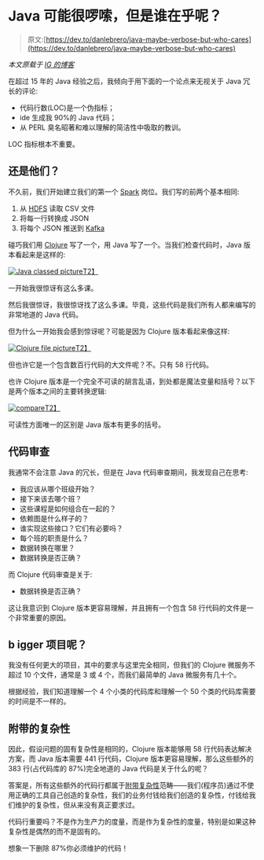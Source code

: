 # Java 可能很啰嗦，但是谁在乎呢？

> 原文:[https://dev.to/danlebrero/java-maybe-verbose-but-who-cares](https://dev.to/danlebrero/java-maybe-verbose-but-who-cares)

*本文原载于 [IG 的博客](https://labs.ig.com/lines-of-code-matter)*

在超过 15 年的 Java 经验之后，我倾向于用下面的一个论点来无视关于 Java 冗长的评论:

*   代码行数(LOC)是一个伪指标；
*   ide 生成我 90%的 Java 代码；
*   从 PERL 臭名昭著和难以理解的简洁性中吸取的教训。

LOC 指标根本不重要。

## [](#or-are-they)还是他们？

不久前，我们开始建立我们的第一个 [Spark](http://spark.apache.org) 岗位。我们写的前两个基本相同:

1.  从 [HDFS](https://hadoop.apache.org/) 读取 CSV 文件
2.  将每一行转换成 JSON
3.  将每个 JSON 推送到 [Kafka](http://kafka.apache.org/)

碰巧我们用 [Clojure](http://www.clojure.org) 写了一个，用 Java 写了一个。当我们检查代码时，Java 版本看起来是这样的:

[![Java classed picture](../Images/f451599c7e52ad5f5955c1ac294a53f9.png)T2】](https://res.cloudinary.com/practicaldev/image/fetch/s--mwMw2oxY--/c_limit%2Cf_auto%2Cfl_progressive%2Cq_auto%2Cw_880/https://labs.ig.com/sites/default/files/java_version.png)

一开始我很惊讶有这么多课。

然后我很惊讶，我很惊讶找了这么多课。毕竟，这些代码是我们所有人都来编写的非常地道的 Java 代码。

但为什么一开始我会感到惊讶呢？可能是因为 Clojure 版本看起来像这样:

[![Clojure file picture](../Images/453d6053d50f4997c006ecd48d760ac4.png)T2】](https://res.cloudinary.com/practicaldev/image/fetch/s--CMvLVcjv--/c_limit%2Cf_auto%2Cfl_progressive%2Cq_auto%2Cw_880/https://labs.ig.com/sites/default/files/clj_version.png)

但也许它是一个包含数百行代码的大文件呢？不。只有 58 行代码。

也许 Clojure 版本是一个完全不可读的胡言乱语，到处都是魔法变量和括号？以下是两个版本之间的主要转换逻辑:

[![compare](../Images/e819c73c84cf6b87ff9fcf52dd4a6173.png)T2】](https://res.cloudinary.com/practicaldev/image/fetch/s--ZnWzvePr--/c_limit%2Cf_auto%2Cfl_progressive%2Cq_auto%2Cw_880/https://labs.ig.com/sites/default/files/transform.png)

可读性方面唯一的区别是 Java 版本有更多的括号。

## [](#the-code-%E2%80%8Brevi%E2%80%8Bew)代码审查

我通常不会注意 Java 的冗长，但是在 Java 代码审查期间，我发现自己在思考:

*   我应该从哪个班级开始？
*   接下来该去哪个班？
*   这些课程是如何组合在一起的？
*   依赖图是什么样子的？
*   谁实现这些接口？它们有必要吗？
*   每个班的职责是什么？
*   数据转换在哪里？
*   数据转换是否正确？​

而 Clojure 代码审查是关于:

*   数据转换是否正确？​

这让我意识到 Clojure 版本更容易理解，并且拥有一个包含 58 行代码的文件是一个非常重要的原因。

## b igger 项目呢？

我没有任何更大的项目，其中的要求与这里完全相同，但我们的 Clojure 微服务不超过 10 个文件，通常是 3 或 4 个，而我们最简单的 Java 微服务有几十个。

根据经验，我们知道理解一个 4 个小类的代码库和理解一个 50 个类的代码库需要的时间是不一样的。

## [](#incidental-complexity)附带的复杂性

因此，假设问题的固有复杂性是相同的，Clojure 版本能够用 58 行代码表达解决方案，而 Java 版本需要 441 行代码，Clojure 版本更容易理解，那么这些额外的 383 行(占代码库的 87%)完全地道的 Java 代码是关于什么的呢？

答案是，所有这些额外的代码行都属于[附带复杂性](http://pressupinc.com/blog/2014/05/root-causes-software-complexity/)范畴——我们(程序员)通过不使用正确的工具自己创造的复杂性，我们的业务付钱给我们创造的复杂性，付钱给我们维护的复杂性，但从来没有真正要求过。

代码行重要吗？不是作为生产力的度量，而是作为复杂性的度量，特别是如果这种复杂性是偶然的而不是固有的。

想象一下删除 87%你必须维护的代码！